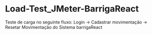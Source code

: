# Load-Test_JMeter-BarrigaReact
Teste de carga no seguinte fluxo: 
Login -> Cadastrar movimentação -> Resetar Movimentação do Sistema barrigaReact
